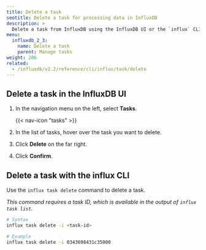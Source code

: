 ```yaml
---
title: Delete a task
seotitle: Delete a task for processing data in InfluxDB
description: >
  Delete a task from InfluxDB using the InfluxDB UI or the `influx` CLI.
menu:
  influxdb_2_3:
    name: Delete a task
    parent: Manage tasks
weight: 206
related:
  - /influxdb/v2.2/reference/cli/influx/task/delete
---
```


## Delete a task in the InfluxDB UI
1. In the navigation menu on the left, select **Tasks**.

    {{< nav-icon "tasks" >}}

2. In the list of tasks, hover over the task you want to delete.
3. Click **Delete** on the far right.
4. Click **Confirm**.

## Delete a task with the influx CLI
Use the `influx task delete` command to delete a task.

_This command requires a task ID, which is available in the output of `influx task list`._

```sh
# Syntax
influx task delete -i <task-id>

# Example
influx task delete -i 0343698431c35000
```
